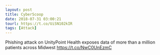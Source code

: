 ```yaml
---
layout: post
title: CyberScoop
date: 2018-07-31 03:00:21
tourl: https://t.co/UiSN102kIR
tags: [Attack]
---
```

Phishing attack on UnityPoint Health exposes data of more than a million patients across Midwest https://t.co/NwC0UnEzmC